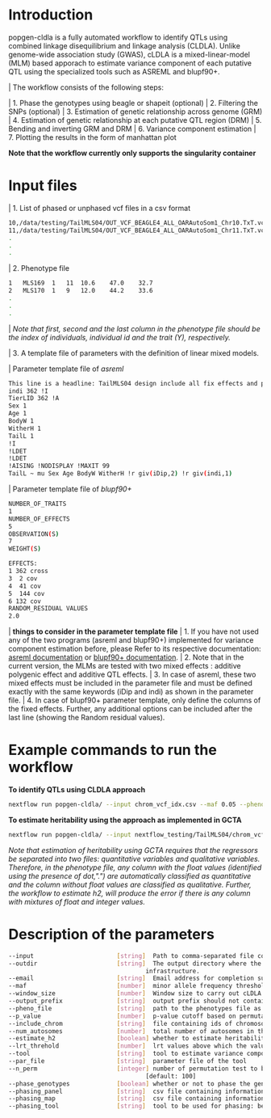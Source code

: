 # Introduction

popgen-cldla is a fully automated workflow to identify QTLs using
combined linkage disequilibrium and linkage analysis (CLDLA). Unlike
genome-wide association study (GWAS), cLDLA is a mixed-linear-model
(MLM) based apporach to estimate variance component of each putative QTL
using the specialized tools such as ASREML and blupf90+.

| The workflow consists of the following steps:

| 1. Phase the genotypes using beagle or shapeit (optional)
| 2. Filtering the SNPs (optional)
| 3. Estimation of genetic relationship across genome (GRM)
| 4. Estimation of genetic relationship at each putative QTL region
  (DRM)
| 5. Bending and inverting GRM and DRM
| 6. Variance component estimation
| 7. Plotting the results in the form of manhattan plot

**Note that the workflow currently only supports the singularity
container**

# Input files

| 1. List of phased or unphased vcf files in a csv format

``` Bash
10,/data/testing/TailMLS04/OUT_VCF_BEAGLE4_ALL_OARAutoSom1_Chr10.TxT.vcf.gz,/data/testing/TailMLS04/OUT_VCF_BEAGLE4_ALL_OARAutoSom1_Chr10.TxT.vcf.gz.csi
11,/data/testing/TailMLS04/OUT_VCF_BEAGLE4_ALL_OARAutoSom1_Chr11.TxT.vcf.gz,/data/testing/TailMLS04/OUT_VCF_BEAGLE4_ALL_OARAutoSom1_Chr11.TxT.vcf.gz.csi
.
.
.
```

| 2. Phenotype file

``` Bash
1   MLS169  1   11  10.6    47.0    32.7
2   MLS170  1   9   12.0    44.2    33.6
.
.
.
```

| *Note that first, second and the last column in the phenotype file
  should be the index of individuals, individual id and the trait (Y),
  respectively.*

| 3. A template file of parameters with the definition of linear mixed
  models.

| Parameter template file of *asreml*

``` Bash
This line is a headline: TailMLS04 design include all fix effects and phenotype
indi 362 !I
TierLID 362 !A
Sex 1
Age 1
BodyW 1
WitherH 1
TailL 1
!I
!LDET
!LDET
!AISING !NODISPLAY !MAXIT 99
TailL ~ mu Sex Age BodyW WitherH !r giv(iDip,2) !r giv(indi,1)
```

| Parameter template file of *blupf90+*

``` Bash
NUMBER_OF_TRAITS
1
NUMBER_OF_EFFECTS
5
OBSERVATION(S)
7
WEIGHT(S)

EFFECTS:
1 362 cross
3  2 cov
4  41 cov
5  144 cov
6 132 cov
RANDOM_RESIDUAL VALUES
2.0
```

| **things to consider in the parameter template file**
| 1. If you have not used any of the two programs (asreml and blupf90+)
  implemented for variance component estimation before, please Refer to
  its respective documentation: [asreml
  documentation](https://asreml.kb.vsni.co.uk/wp-content/uploads/sites/3/ASReml-R-Reference-Manual-4.2.pdf)
  or [blupf90+
  documentation](http://nce.ads.uga.edu/html/projects/programs/docs/blupf90_all8.pdf).
| 2. Note that in the current version, the MLMs are tested with two
  mixed effects : additive polygenic effect and additive QTL effects.
| 3. In case of asreml, these two mixed effects must be included in the
  parameter file and must be defined exactly with the same keywords
  (iDip and indi) as shown in the parameter file.
| 4. In case of blupf90+ parameter template, only define the columns of
  the fixed effects. Further, any additional options can be included
  after the last line (showing the Random residual values).

# Example commands to run the workflow

**To identify QTLs using CLDLA approach**

``` Bash
nextflow run popgen-cldla/ --input chrom_vcf_idx.csv --maf 0.05 --pheno_file TailMLS04.template.phe --par_file TailMLS04.template.b.config -qs 10 --outdir testing_blupf90_TailMLS04 -resume -profile singularity --output_prefix TailMLS04 --tool blupf90
```

**To estimate heritability using the approach as implemented in GCTA**

``` Bash
nextflow run popgen-cldla/ --input nextflow_testing/TailMLS04/chrom_vcf_idx.csv --maf 0.05 --pheno_file nextflow_testing/TailMLS04/TailMLS04.template.phe -qs 10 --outdir testing_h2_TailMLS04 -resume -profile singularity --output_prefix TailMLS04_h2 --estimate_h2
```

*Note that estimation of heritability using GCTA requires that the
regressors be separated into two files: quantitative variables and
qualitative variables. Therefore, in the phenotype file, any column with
the float values (identified using the presence of dot,\".\") are
automatically classified as quantitative and the column without float
values are classified as qualitative. Further, the workflow to estimate
h2, will produce the error if there is any column with mixtures of float
and integer values.*

# Description of the parameters

``` Bash
--input                       [string]  Path to comma-separated file containing information about the samples in the experiment.
--outdir                      [string]  The output directory where the results will be saved. You have to use absolute paths to storage on Cloud 
                                      infrastructure. 
--email                       [string]  Email address for completion summary.
--maf                         [number]  minor allele frequency threshold; SNPs with MAF less than this threshold will filtered out
--window_size                 [number]  Window size to carry out cLDLA analysis [default: 40]
--output_prefix               [string]  output prefix should not contain the dot in it [default: cldla_run1]
--pheno_file                  [string]  path to the phenotypes file as recognized by echidna
--p_value                     [number]  p-value cutoff based on permutation test
--include_chrom               [string]  file containing ids of chromosome on which cLDLA will be carried out
--num_autosomes               [number]  total number of autosomes in the dataset
--estimate_h2                 [boolean] whether to estimate heritability using gcta tool
--lrt_threhold                [number]  lrt values above which the values are significant [default: 18]
--tool                        [string]  tool to estimate variance components [default: blupf90]
--par_file                    [string]  parameter file of the tool
--n_perm                      [integer] number of permutation test to be carried out to determine the significant threshold for CLDLA or H2 estimation 
                                      [default: 100] 
--phase_genotypes             [boolean] whether or not to phase the genotypes
--phasing_panel               [string]  csv file containing information about path to the vcf files to be used for imputation
--phasing_map                 [string]  csv file containing information about path to the recombination map files
--phasing_tool                [string]  tool to be used for phasing: beagle5 or shapeit5 [default: beagle5]
```
